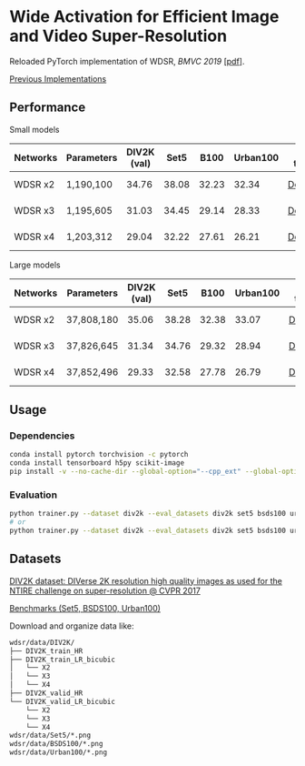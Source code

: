# Wide Activation for Efficient Image and Video Super-Resolution
Reloaded PyTorch implementation of WDSR, *BMVC 2019* [[pdf]](https://bmvc2019.org/wp-content/uploads/papers/0288-paper.pdf).

[Previous Implementations](https://github.com/JiahuiYu/wdsr_ntire2018)

## Performance
Small models

| Networks | Parameters | DIV2K (val) | Set5 | B100 | Urban100 | Pre-trained | Eval cmd | Train cmd |
| - | - | - | - | - | - | - | - | - |
| WDSR x2 | 1,190,100 | 34.76 | 38.08 | 32.23 | 32.34 | [Download](https://github.com/ychfan/wdsr/files/4176974/wdsr_x2.zip) | <details><summary>details</summary>```python trainer.py --dataset div2k --eval_datasets div2k set5 bsds100 urban100 --model wdsr --scale 2 --job_dir X --ckpt ./wdsr_x2/epoch_30.pth --eval_only```</details> | <details><summary>details</summary>```python trainer.py --dataset div2k --eval_datasets div2k set5 bsds100 urban100 --model wdsr --scale 2 --job_dir ./wdsr_x2```</details> |
| WDSR x3 | 1,195,605 | 31.03 | 34.45 | 29.14 | 28.33 | [Download](https://github.com/ychfan/wdsr/files/4176981/wdsr_x3.zip) | <details><summary>details</summary>```python trainer.py --dataset div2k --eval_datasets div2k set5 bsds100 urban100 --model wdsr --scale 3 --job_dir X --ckpt ./wdsr_x3/epoch_30.pth --eval_only```</details> | <details><summary>details</summary>```python trainer.py --dataset div2k --eval_datasets div2k set5 bsds100 urban100 --model wdsr --scale 3 --job_dir ./wdsr_x3```</details> |
| WDSR x4 | 1,203,312 | 29.04 | 32.22 | 27.61 | 26.21 | [Download](https://github.com/ychfan/wdsr/files/4176985/wdsr_x4.zip) | <details><summary>details</summary>```python trainer.py --dataset div2k --eval_datasets div2k set5 bsds100 urban100 --model wdsr --scale 4 --job_dir X --ckpt ./wdsr_x4/epoch_30.pth --eval_only```</details> | <details><summary>details</summary>```python trainer.py --dataset div2k --eval_datasets div2k set5 bsds100 urban100 --model wdsr --scale 4 --job_dir ./wdsr_x4```</details> |

Large models

| Networks | Parameters | DIV2K (val) | Set5 | B100 | Urban100 | Pre-trained | Eval cmd | Train cmd |
| - | - | - | - | - | - | - | - | - |
| WDSR x2 | 37,808,180 | 35.06 | 38.28 | 32.38 | 33.07 | [Download](https://drive.google.com/file/d/10OsQD--qWZIBinFignAWwppHw5z9LPMI/view?usp=sharing) | <details><summary>details</summary>```python trainer.py --dataset div2k --eval_datasets div2k set5 bsds100 urban100 --model wdsr --num_blocks 32 --num_residual_units 128 --scale 2 --job_dir X --ckpt ./wdsr_x2/epoch_30.pth --eval_only```</details> | <details><summary>details</summary>```python trainer.py --dataset div2k --eval_datasets div2k set5 bsds100 urban100 --model wdsr --num_blocks 32 --num_residual_units 128 --scale 2 --job_dir ./wdsr_x2```</details> |
| WDSR x3 | 37,826,645 | 31.34 | 34.76 | 29.32 | 28.94 | [Download](https://drive.google.com/file/d/10Yh0mI2825k69vChRZRGMsAC7C-M5hbk/view?usp=sharing) | <details><summary>details</summary>```python trainer.py --dataset div2k --eval_datasets div2k set5 bsds100 urban100 --model wdsr --num_blocks 32 --num_residual_units 128 --scale 3 --job_dir X --ckpt ./wdsr_x3/epoch_30.pth --eval_only```</details> | <details><summary>details</summary>```python trainer.py --dataset div2k --eval_datasets div2k set5 bsds100 urban100 --model wdsr --num_blocks 32 --num_residual_units 128 --scale 3 --job_dir ./wdsr_x3```</details> |
| WDSR x4 | 37,852,496 | 29.33 | 32.58 | 27.78 | 26.79 | [Download](https://drive.google.com/file/d/10sYc5F63-o3eovtGCG5SSawk4otEHIxe/view?usp=sharing) | <details><summary>details</summary>```python trainer.py --dataset div2k --eval_datasets div2k set5 bsds100 urban100 --model wdsr --num_blocks 32 --num_residual_units 128 --scale 4 --job_dir X --ckpt ./wdsr_x4/epoch_30.pth --eval_only```</details> | <details><summary>details</summary>```python trainer.py --dataset div2k --eval_datasets div2k set5 bsds100 urban100 --model wdsr --num_blocks 32 --num_residual_units 128 --scale 4 --job_dir ./wdsr_x4```</details> |

## Usage

### Dependencies
```bash
conda install pytorch torchvision -c pytorch
conda install tensorboard h5py scikit-image
pip install -v --no-cache-dir --global-option="--cpp_ext" --global-option="--cuda_ext" git+https://github.com/NVIDIA/apex.git
```

### Evaluation

```bash
python trainer.py --dataset div2k --eval_datasets div2k set5 bsds100 urban100 --model wdsr --scale 2 --job_dir ./wdsr_x2 --eval_only
# or
python trainer.py --dataset div2k --eval_datasets div2k set5 bsds100 urban100 --model wdsr --scale 2 --job_dir ./wdsr_x2 --ckpt ./latest.pth --eval_only
```

## Datasets
[DIV2K dataset: DIVerse 2K resolution high quality images as used for the NTIRE challenge on super-resolution @ CVPR 2017](https://data.vision.ee.ethz.ch/cvl/DIV2K/)

[Benchmarks (Set5, BSDS100, Urban100)](http://vllab.ucmerced.edu/wlai24/LapSRN/results/SR_testing_datasets.zip)

Download and organize data like: 
```bash
wdsr/data/DIV2K/
├── DIV2K_train_HR
├── DIV2K_train_LR_bicubic
│   └── X2
│   └── X3
│   └── X4
├── DIV2K_valid_HR
└── DIV2K_valid_LR_bicubic
    └── X2
    └── X3
    └── X4
wdsr/data/Set5/*.png
wdsr/data/BSDS100/*.png
wdsr/data/Urban100/*.png
```
